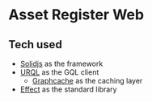# Asset Register Web

## Tech used

- [Solidjs](https://www.solidjs.com/) as the framework
- [URQL](https://commerce.nearform.com/open-source/urql/) as the GQL client
  - [Graphcache](https://commerce.nearform.com/open-source/urql/docs/graphcache/)
    as the caching layer
- [Effect](https://effect.website/) as the standard library
